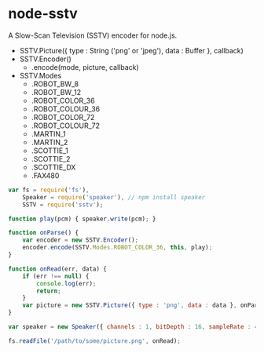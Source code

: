 # node-sstv
A Slow-Scan Television (SSTV) encoder for node.js.

- SSTV.Picture({ type : String ('png' or 'jpeg'), data : Buffer }, callback)
- SSTV.Encoder()
	- .encode(mode, picture, callback)
- SSTV.Modes
	- .ROBOT_BW_8
	- .ROBOT_BW_12
	- .ROBOT_COLOR_36
	- .ROBOT_COLOUR_36
	- .ROBOT_COLOR_72
	- .ROBOT_COLOUR_72
	- .MARTIN_1
	- .MARTIN_2
	- .SCOTTIE_1
	- .SCOTTIE_2
	- .SCOTTIE_DX
	- .FAX480

```js
var fs = require('fs'),
	Speaker = require('speaker'), // npm install speaker
	SSTV = require('sstv');

function play(pcm) { speaker.write(pcm); }

function onParse() {
	var encoder = new SSTV.Encoder();
	encoder.encode(SSTV.Modes.ROBOT_COLOR_36, this, play);
}

function onRead(err, data) {
	if (err !== null) {
		console.log(err);
		return;
	}
	var picture = new SSTV.Picture({ type : 'png', data : data }, onParse);
}

var speaker = new Speaker({ channels : 1, bitDepth : 16, sampleRate : 44100 });

fs.readFile('/path/to/some/picture.png', onRead);
```